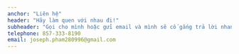 ```yaml
---
anchor: "Liên hệ"
header: "Hãy làm quen với nhau đi!"
subheader: "Gọi cho mình hoặc gửi email và mình sẽ cố gắng trả lời nhanh nhất có thể nhé!"
telephone: 857-333-8190
email: joseph.pham280996@gmail.com
---
```

